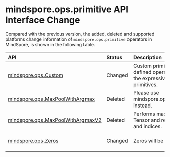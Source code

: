 # mindspore.ops.primitive API Interface Change

Compared with the previous version, the added, deleted and supported platforms change information of `mindspore.ops.primitive` operators in MindSpore, is shown in the following table.

|API|Status|Description|Support Platform|Class
|:----|:----|:----|:----|:----
[mindspore.ops.Custom](https://mindspore.cn/docs/en/r2.3.0rc2/api_python/ops/mindspore.ops.Custom.html#mindspore.ops.Custom)|Changed|Custom primitive is used for user defined operators and is to enhance the expressive ability of built-in primitives.|r2.3.0rc1: Ascend/GPU/CPU => r2.3.0rc2: GPU/CPU|Customizing Operator
[mindspore.ops.MaxPoolWithArgmax](https://mindspore.cn/docs/en/r2.3.0rc1/api_python/ops/mindspore.ops.MaxPoolWithArgmax.html#mindspore.ops.MaxPoolWithArgmax)|Deleted|Please use mindspore.ops.MaxPoolWithArgmaxV2 instead.|r2.3.0rc1: |Neural Network
[mindspore.ops.MaxPoolWithArgmaxV2](https://mindspore.cn/docs/en/r2.3.0rc1/api_python/ops/mindspore.ops.MaxPoolWithArgmaxV2.html#mindspore.ops.MaxPoolWithArgmaxV2)|Deleted|Performs max pooling on the input Tensor and returns both max values and indices.|r2.3.0rc1: Ascend/GPU/CPU|Neural Network
[mindspore.ops.Zeros](https://mindspore.cn/docs/en/r2.3.0rc2/api_python/ops/mindspore.ops.Zeros.html#mindspore.ops.Zeros)|Changed|Zeros will be deprecated in the future.|r2.3.0rc1:  => r2.3.0rc2: Ascend/GPU/CPU|Tensor Construction
